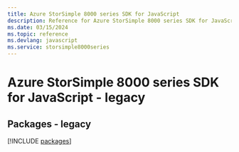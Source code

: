 ```yaml
---
title: Azure StorSimple 8000 series SDK for JavaScript
description: Reference for Azure StorSimple 8000 series SDK for JavaScript
ms.date: 03/15/2024
ms.topic: reference
ms.devlang: javascript
ms.service: storsimple8000series
---
```

# Azure StorSimple 8000 series SDK for JavaScript - legacy
## Packages - legacy
[!INCLUDE [packages](storsimple-8000-series-index.md)]